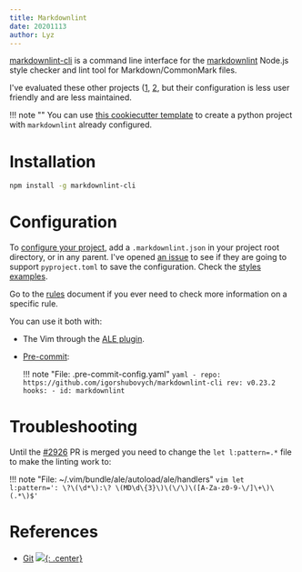 ```yaml
---
title: Markdownlint
date: 20201113
author: Lyz
---
```


[markdownlint-cli](https://github.com/igorshubovych/markdownlint-cli) is
a command line interface for the
[markdownlint](https://github.com/DavidAnson/markdownlint) Node.js
style checker and lint tool for Markdown/CommonMark files.

I've evaluated these other projects
([1](https://github.com/markdownlint/markdownlint),
[2](https://github.com/DavidAnson/markdownlint), but their configuration is less
user friendly and are less maintained.

!!! note ""
    You can use [this cookiecutter
    template](https://github.com/lyz-code/cookiecutter-python-project) to create
    a python project with `markdownlint` already configured.

# Installation

```bash
npm install -g markdownlint-cli
```

# Configuration

To [configure your
project](https://github.com/igorshubovych/markdownlint-cli#configuration), add
a `.markdownlint.json` in your project root directory, or in any parent.  I've
opened [an issue](https://github.com/igorshubovych/markdownlint-cli/issues/113)
to see if they are going to support `pyproject.toml` to save the configuration.
Check the [styles
examples](https://github.com/DavidAnson/markdownlint/tree/main/style).

Go to the
[rules](https://github.com/DavidAnson/markdownlint/blob/main/doc/Rules.md)
document if you ever need to check more information on a specific rule.

You can use it both with:

* The Vim through the [ALE plugin](vim_plugins.md#ale).

* [Pre-commit](ci.md#configuring-pre-commit):

    !!! note "File: .pre-commit-config.yaml"
        ```yaml
        - repo: https://github.com/igorshubovych/markdownlint-cli
          rev: v0.23.2
          hooks:
            - id: markdownlint
        ```

# Troubleshooting

Until the [#2926](https://github.com/dense-analysis/ale/pull/2926/files) PR is
merged you need to change the `let l:pattern=.*` file to make the linting work to:

!!! note "File: ~/.vim/bundle/ale/autoload/ale/handlers"
    ```vim
    let l:pattern=': \?\(\d*\):\? \(MD\d\{3}\)\(\/\)\([A-Za-z0-9-\/]\+\)\(.*\)$'
    ```

# References

* [Git](https://github.com/igorshubovych/markdownlint-cli)
[![](not-by-ai.svg){: .center}](https://notbyai.fyi)
